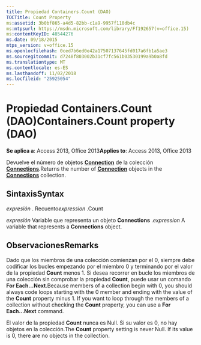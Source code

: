 ```yaml
---
title: Propiedad Containers.Count (DAO)
TOCTitle: Count Property
ms:assetid: 3b0bf865-a4d5-82bb-c1a9-9957f110db4c
ms:mtpsurl: https://msdn.microsoft.com/library/Ff192657(v=office.15)
ms:contentKeyID: 48544276
ms.date: 09/18/2015
mtps_version: v=office.15
ms.openlocfilehash: 0ced7b6ed0e42a17507137645fd017a6fb1a5ae3
ms.sourcegitcommit: d7248f803002b31cf7fc561b03530199a9b0a8fd
ms.translationtype: MT
ms.contentlocale: es-ES
ms.lasthandoff: 11/02/2018
ms.locfileid: "25925054"
---
```

# <a name="containerscount-property-dao"></a><span data-ttu-id="b34e3-102">Propiedad Containers.Count (DAO)</span><span class="sxs-lookup"><span data-stu-id="b34e3-102">Containers.Count property (DAO)</span></span>


<span data-ttu-id="b34e3-103">**Se aplica a**: Access 2013, Office 2013</span><span class="sxs-lookup"><span data-stu-id="b34e3-103">**Applies to**: Access 2013, Office 2013</span></span>

<span data-ttu-id="b34e3-104">Devuelve el número de objetos **[Connection](connection-object-dao.md)** de la colección **[Connections](connections-collection-dao.md)**.</span><span class="sxs-lookup"><span data-stu-id="b34e3-104">Returns the number of **[Connection](connection-object-dao.md)** objects in the **[Connections](connections-collection-dao.md)** collection.</span></span>

## <a name="syntax"></a><span data-ttu-id="b34e3-105">Sintaxis</span><span class="sxs-lookup"><span data-stu-id="b34e3-105">Syntax</span></span>

<span data-ttu-id="b34e3-106">*expresión* . Recuento</span><span class="sxs-lookup"><span data-stu-id="b34e3-106">*expression* .Count</span></span>

<span data-ttu-id="b34e3-107">*expresión* Variable que representa un objeto **Connections** .</span><span class="sxs-lookup"><span data-stu-id="b34e3-107">*expression* A variable that represents a **Connections** object.</span></span>

## <a name="remarks"></a><span data-ttu-id="b34e3-108">Observaciones</span><span class="sxs-lookup"><span data-stu-id="b34e3-108">Remarks</span></span>

<span data-ttu-id="b34e3-p101">Dado que los miembros de una colección comienzan por el 0, siempre debe codificar los bucles empezando por el miembro 0 y terminando por el valor de la propiedad **Count** menos 1. Si desea recorrer en bucle los miembros de una colección sin comprobar la propiedad **Count**, puede usar un comando **For Each...Next**.</span><span class="sxs-lookup"><span data-stu-id="b34e3-p101">Because members of a collection begin with 0, you should always code loops starting with the 0 member and ending with the value of the **Count** property minus 1. If you want to loop through the members of a collection without checking the **Count** property, you can use a **For Each...Next** command.</span></span>

<span data-ttu-id="b34e3-p102">El valor de la propiedad **Count** nunca es Null. Si su valor es 0, no hay objetos en la colección.</span><span class="sxs-lookup"><span data-stu-id="b34e3-p102">The **Count** property setting is never Null. If its value is 0, there are no objects in the collection.</span></span>

